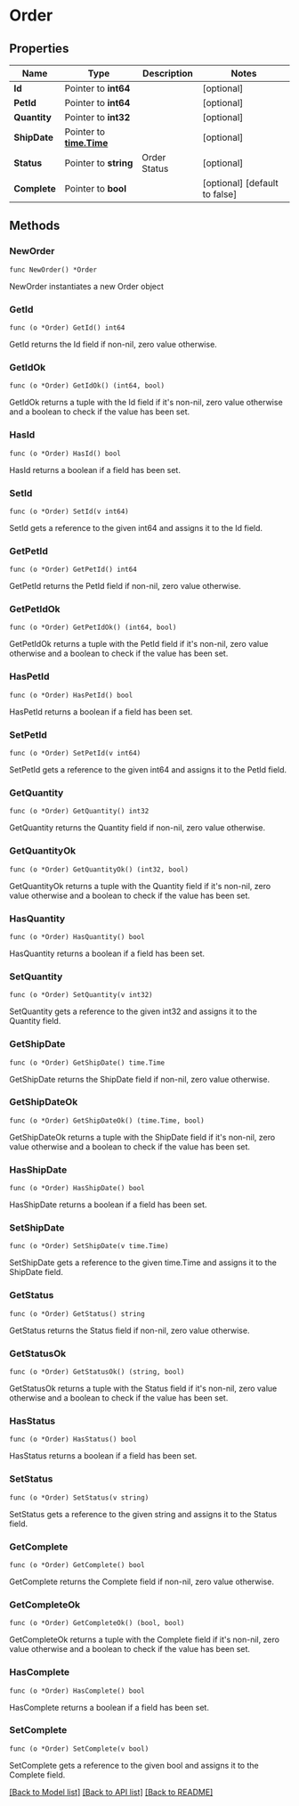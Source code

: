 # Order

## Properties

Name | Type | Description | Notes
------------ | ------------- | ------------- | -------------
**Id** | Pointer to **int64** |  | [optional] 
**PetId** | Pointer to **int64** |  | [optional] 
**Quantity** | Pointer to **int32** |  | [optional] 
**ShipDate** | Pointer to [**time.Time**](time.Time.md) |  | [optional] 
**Status** | Pointer to **string** | Order Status | [optional] 
**Complete** | Pointer to **bool** |  | [optional] [default to false]

## Methods

### NewOrder

`func NewOrder() *Order`

NewOrder instantiates a new Order object

### GetId

`func (o *Order) GetId() int64`

GetId returns the Id field if non-nil, zero value otherwise.

### GetIdOk

`func (o *Order) GetIdOk() (int64, bool)`

GetIdOk returns a tuple with the Id field if it's non-nil, zero value otherwise
and a boolean to check if the value has been set.

### HasId

`func (o *Order) HasId() bool`

HasId returns a boolean if a field has been set.

### SetId

`func (o *Order) SetId(v int64)`

SetId gets a reference to the given int64 and assigns it to the Id field.

### GetPetId

`func (o *Order) GetPetId() int64`

GetPetId returns the PetId field if non-nil, zero value otherwise.

### GetPetIdOk

`func (o *Order) GetPetIdOk() (int64, bool)`

GetPetIdOk returns a tuple with the PetId field if it's non-nil, zero value otherwise
and a boolean to check if the value has been set.

### HasPetId

`func (o *Order) HasPetId() bool`

HasPetId returns a boolean if a field has been set.

### SetPetId

`func (o *Order) SetPetId(v int64)`

SetPetId gets a reference to the given int64 and assigns it to the PetId field.

### GetQuantity

`func (o *Order) GetQuantity() int32`

GetQuantity returns the Quantity field if non-nil, zero value otherwise.

### GetQuantityOk

`func (o *Order) GetQuantityOk() (int32, bool)`

GetQuantityOk returns a tuple with the Quantity field if it's non-nil, zero value otherwise
and a boolean to check if the value has been set.

### HasQuantity

`func (o *Order) HasQuantity() bool`

HasQuantity returns a boolean if a field has been set.

### SetQuantity

`func (o *Order) SetQuantity(v int32)`

SetQuantity gets a reference to the given int32 and assigns it to the Quantity field.

### GetShipDate

`func (o *Order) GetShipDate() time.Time`

GetShipDate returns the ShipDate field if non-nil, zero value otherwise.

### GetShipDateOk

`func (o *Order) GetShipDateOk() (time.Time, bool)`

GetShipDateOk returns a tuple with the ShipDate field if it's non-nil, zero value otherwise
and a boolean to check if the value has been set.

### HasShipDate

`func (o *Order) HasShipDate() bool`

HasShipDate returns a boolean if a field has been set.

### SetShipDate

`func (o *Order) SetShipDate(v time.Time)`

SetShipDate gets a reference to the given time.Time and assigns it to the ShipDate field.

### GetStatus

`func (o *Order) GetStatus() string`

GetStatus returns the Status field if non-nil, zero value otherwise.

### GetStatusOk

`func (o *Order) GetStatusOk() (string, bool)`

GetStatusOk returns a tuple with the Status field if it's non-nil, zero value otherwise
and a boolean to check if the value has been set.

### HasStatus

`func (o *Order) HasStatus() bool`

HasStatus returns a boolean if a field has been set.

### SetStatus

`func (o *Order) SetStatus(v string)`

SetStatus gets a reference to the given string and assigns it to the Status field.

### GetComplete

`func (o *Order) GetComplete() bool`

GetComplete returns the Complete field if non-nil, zero value otherwise.

### GetCompleteOk

`func (o *Order) GetCompleteOk() (bool, bool)`

GetCompleteOk returns a tuple with the Complete field if it's non-nil, zero value otherwise
and a boolean to check if the value has been set.

### HasComplete

`func (o *Order) HasComplete() bool`

HasComplete returns a boolean if a field has been set.

### SetComplete

`func (o *Order) SetComplete(v bool)`

SetComplete gets a reference to the given bool and assigns it to the Complete field.


[[Back to Model list]](../README.md#documentation-for-models) [[Back to API list]](../README.md#documentation-for-api-endpoints) [[Back to README]](../README.md)


